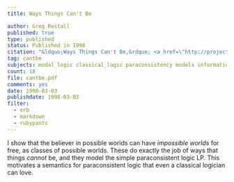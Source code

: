 ```yaml
---
title: Ways Things Can't Be

author: Greg Restall
published: true
type: published
status: Published in 1998
citation: "&ldquo;Ways Things Can't Be,&rdquo; <a href=\"http://projecteuclid.org/Dienst/UI/1.0/Display/euclid.ndjfl/1039540771\"><em>Notre Dame Journal of Formal Logic,</em> 38 (1997) 583&ndash;596</a> (published in 1998)."
tag: cantbe
subjects: modal_logic classical_logic paraconsistency models information negation identity
count: 18
file: cantbe.pdf
comments: yes
date: 1998-03-03
publishdate: 1998-03-03
filter:
  - erb
  - markdown
  - rubypants
---
```

I show that the believer in possible worlds can have <em>impossible worlds</em> for free, as classes of possible worlds. These do exactly the job of ways that things <em>cannot</em> be, and they model the simple paraconsistent logic LP. This motivates a semantics for paraconsistent logic that even a classical logician can love.

